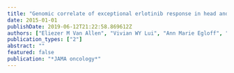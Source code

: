 ```yaml
---
title: "Genomic correlate of exceptional erlotinib response in head and neck squamous cell carcinoma"
date: 2015-01-01
publishDate: 2019-06-12T21:22:58.869612Z
authors: ["Eliezer M Van Allen", "Vivian WY Lui", "Ann Marie Egloff", "Eva M Goetz", "Hua Li", "Jonas T Johnson", "Umamaheswar Duvvuri", "Julie E Bauman", "Nicolas Stransky", "Yan Zeng", " others"]
publication_types: ["2"]
abstract: ""
featured: false
publication: "*JAMA oncology*"
---
```


